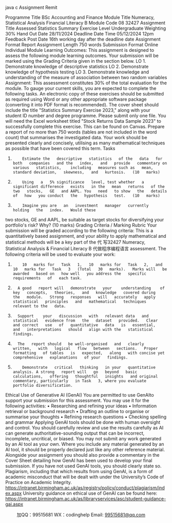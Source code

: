 java c
Assignment Remit 

Programme Title 
BSc Accounting and Finance 
Module Title 
Numeracy, Statistical Analysis  Financial Literacy B 
Module Code 
08 32427 
Assignment Title 
Assessed Statistics Summary Exercise 
Level 
Undergraduate 
Weighting 
30% 
Hand Out Date 
28/11/2024 
Deadline Date  Time 
05/12/2024 
12pm 
Feedback Post Date 
16th working day after the deadline date 
Assignment Format 
Report 
Assignment Length 
750 words 
Submission Format 
Online 
Individual 
Module Learning Outcomes: 
This   assignment   is   designed to assess the   following   module   learning   outcomes. Your   submission   will   be   marked   using   the   Grading   Criteria   given   in the   section   below.
LO   1.   Demonstrate   knowledge   of   descriptive   statistics
LO   2.   Demonstrate   knowledge   of   hypothesis   testing
LO   3.   Demonstrate   knowledge   and   understanding   of the   measure   of   association   between   two   random   variables
Assignment: 
This   assessment   constitutes   30%   of the total   evaluation for   the   module.   To gauge your current skills, you are   expected to complete   the   following   tasks.   An   electronic   copy   of   these   exercises should   be   submitted   as   required   using   Word or   any   other   appropriate   software package   (converting   it   into   PDF format   is   recommended).   The   cover   sheet should   include the title   "Statistics   Summary   Exercise   2023," along   with your   student   ID   number   and degree   programme.   Please   submit only one   file. 
You will   need the   Excel   worksheet titled   "Stock    Returns   Data   Sample   2023" to successfully complete this   exercise. This   can   be found on   Canvas.   Prepare   a   report   of   no   more   than   750   words   (tables   are   not   included   in the   word count)   that summarises the   investigated data. Your   work should   be   presented   clearly   and concisely,   utilising   as   many   mathematical techniques   as   possible   that   have   been covered this   term.
Tasks 
1.         Estimate the   descriptive   statistics   of the   data   for   both   companies   and the   index,   and   provide   commentary on various   statistics,    including   measures such as   mean, standard deviation,   skewness,   and   kurtosis.   (10   marks)
2.         Using   a   5% significance   level, test whether   a   significant difference   exists   in the   mean   returns   of the two   stocks,   GE   and AAPL. You   need   to show   the   details   of   how   you conduct   the   hypothesis   test.   (10   marks)
3.         Imagine you are   an   investment   manager   currently   holding   the   index.   Would these
two   stocks,   GE   and AAPL,   be   suitable   as target stocks for   diversifying   your   portfolio's   risk? Why?   (10   marks)
Grading Criteria / Marking Rubric 
Your   submission   will   be graded according   to the following   criteria:
This   is   a   quantitatively   based   assignment,   and your   ability to apply   mathematical   and statistical   methods   will   be   a   key   part of   the 代 写32427 Numeracy, Statistical Analysis & Financial Literacy B
代做程序编程语言  assessment. The following   criteria   will   be   used   to evaluate   your   work: 
1.         10   marks for   Task   1,   10   marks for   Task   2,   and   10   marks for   Task   3   (Total   30   marks).   Marks will   be   awarded   based on   how well   you address the   specific   requirements   of   each task.
2.       A good   report will   demonstrate   your    understanding    of   key   concepts,   theories,   and   knowledge   covered during   the   module.   Strong   responses   will   accurately   apply statistical   principles   and   mathematical   techniques   relevant to the   data.
3.       Support    your   discussion   with   relevant data   and statistical   evidence from   the   dataset   provided.   Clear   and correct   use   of   quantitative   data   is   essential,   and   interpretations   should   align with the   statistical   findings.
4.       The   report should   be well-organised   and   clearly   written,   with   logical   flow   between   sections.   Proper   formatting   of tables   is   expected,   along   with concise yet comprehensive   explanations   of your   findings.
5.         Demonstrate   critical   thinking   in your   quantitative   analysis. A strong   report will   go   beyond   basic   calculations,   offering   thoughtful   insights   and original   commentary, particularly   in Task   3, where you evaluate   portfolio diversification.
Ethical Use of Generative AI (GenAI) 
You are   permitted to   use   GenAIto support    your   submission   for   this   assessment.   You   may   use   it for   the following   activities:
•          Researching   and   refining   your   ideas
•          Information   retrieval   or   background   research
•          Drafting   an outline to organise   or   summarise your   thoughts
•          Refining   research questions
•         Checking   spelling   and   grammar
Applying   GenAI   tools should    be   done   with   human oversight and control.   You   should carefully   review and   use the   results   carefully   as AI   can generate   authoritative-sounding   output   that can   be   incorrect,   incomplete,   uncritical,   or   biased.
You   may   not submit   any work generated   by   an AI tool   as   your   own.   Where   you   include   any material generated by   an AI tool,   it should   be   properly   declared   just   like   any other   reference material. Alongside your   assignment you should also   provide   a   commentary   in the   Cover    Sheet   detailing   how   GenAI   has   been   used   to develop   your   final   submission. If you   have   not   used   GenAI tools,   you   should   clearly state   so. 
Plagiarism,   including   that which   results from   using   GenAI,   is   a   form   of   academic   misconduct   that will   be   dealt with   under   the   University’s   Code   of   Practice   on Academic   Integrity.
https://intranet.birmingham.ac.uk/as/registry/policy/conduct/plagiarism/index.aspx 
University guidance   on ethical   use   of   GenAI   can   be found   here:
https://intranet.birmingham.ac.uk/as/libraryservices/asc/student-guidance-gai.aspx 





         
加QQ：99515681  WX：codinghelp  Email: 99515681@qq.com
